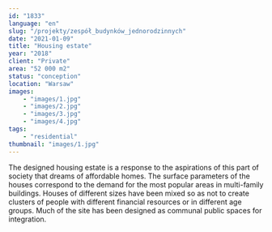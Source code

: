 ```yaml
---
id: "1833"
language: "en"
slug: "/projekty/zespół_budynków_jednorodzinnych"
date: "2021-01-09"
title: "Housing estate"
year: "2018"
client: "Private"
area: "52 000 m2"
status: "conception"
location: "Warsaw"
images: 
    - "images/1.jpg"
    - "images/2.jpg"
    - "images/3.jpg"
    - "images/4.jpg"    
tags: 
    - "residential"
thumbnail: "images/1.jpg"
---
```

The designed housing estate is a&nbsp;response to the aspirations of this part of society that dreams of affordable homes. The surface parameters of the houses correspond to the demand for the most popular areas in multi-family buildings. Houses of different sizes have been mixed so as not to create clusters of people with different financial resources or in different age groups. Much of the site has been designed as communal public spaces for integration.

